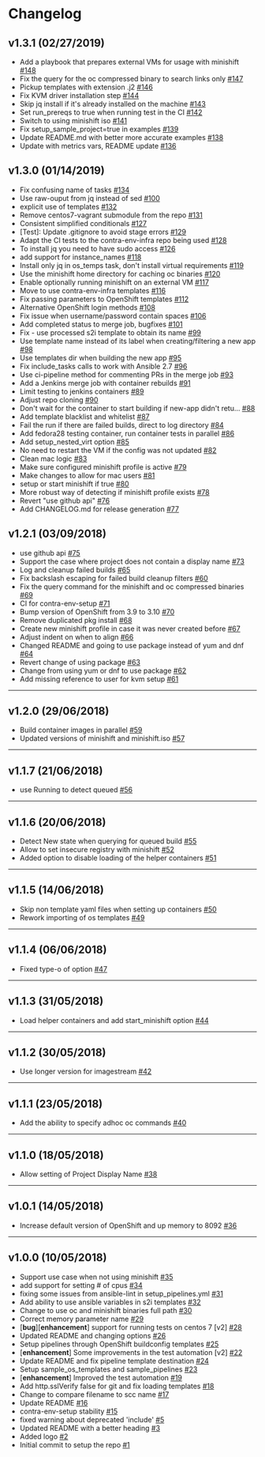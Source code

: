# Changelog

## v1.3.1 (02/27/2019)
- Add a playbook that prepares external VMs for usage with minishift [#148](https://github.com/CentOS-PaaS-SIG/contra-env-setup/pull/148)
- Fix the query for the oc compressed binary to search links only [#147](https://github.com/CentOS-PaaS-SIG/contra-env-setup/pull/147)
- Pickup templates with extension .j2 [#146](https://github.com/CentOS-PaaS-SIG/contra-env-setup/pull/146)
- Fix KVM driver installation step [#144](https://github.com/CentOS-PaaS-SIG/contra-env-setup/pull/144)
- Skip jq install if it's already installed on the machine [#143](https://github.com/CentOS-PaaS-SIG/contra-env-setup/pull/143)
- Set run_prereqs to true when running test in the CI [#142](https://github.com/CentOS-PaaS-SIG/contra-env-setup/pull/142)
- Switch to using minishift iso [#141](https://github.com/CentOS-PaaS-SIG/contra-env-setup/pull/141)
- Fix setup_sample_project=true in examples [#139](https://github.com/CentOS-PaaS-SIG/contra-env-setup/pull/139)
- Update README.md with better more accurate examples [#138](https://github.com/CentOS-PaaS-SIG/contra-env-setup/pull/138)
- Update with metrics vars, README update [#136](https://github.com/CentOS-PaaS-SIG/contra-env-setup/pull/136)

## v1.3.0 (01/14/2019)
- Fix confusing name of tasks [#134](https://github.com/CentOS-PaaS-SIG/contra-env-setup/pull/134)
- Use raw-ouput from jq instead of sed [#100](https://github.com/CentOS-PaaS-SIG/contra-env-setup/pull/100)
- explicit use of templates [#132](https://github.com/CentOS-PaaS-SIG/contra-env-setup/pull/132)
- Remove centos7-vagrant submodule from the repo [#131](https://github.com/CentOS-PaaS-SIG/contra-env-setup/pull/131)
- Consistent simplified conditionals [#127](https://github.com/CentOS-PaaS-SIG/contra-env-setup/pull/127)
- [Test]: Update .gitignore to avoid stage errors [#129](https://github.com/CentOS-PaaS-SIG/contra-env-setup/pull/129)
- Adapt the CI tests to the contra-env-infra repo being used [#128](https://github.com/CentOS-PaaS-SIG/contra-env-setup/pull/128)
- To install jq you need to have sudo access [#126](https://github.com/CentOS-PaaS-SIG/contra-env-setup/pull/126)
- add support for instance_names [#118](https://github.com/CentOS-PaaS-SIG/contra-env-setup/pull/118)
- Install only jq in os_temps task, don't install virtual requirements [#119](https://github.com/CentOS-PaaS-SIG/contra-env-setup/pull/119)
- Use the minishift home directory for caching oc binaries [#120](https://github.com/CentOS-PaaS-SIG/contra-env-setup/pull/120)
- Enable optionally running minishift on an external VM [#117](https://github.com/CentOS-PaaS-SIG/contra-env-setup/pull/117)
- Move to use contra-env-infra templates [#116](https://github.com/CentOS-PaaS-SIG/contra-env-setup/pull/116)
- Fix passing parameters to OpenShift templates [#112](https://github.com/CentOS-PaaS-SIG/contra-env-setup/pull/112)
- Alternative OpenShift login methods [#108](https://github.com/CentOS-PaaS-SIG/contra-env-setup/pull/108)
- Fix issue when username/password contain spaces [#106](https://github.com/CentOS-PaaS-SIG/contra-env-setup/pull/106)
- Add completed status to merge job, bugfixes [#101](https://github.com/CentOS-PaaS-SIG/contra-env-setup/pull/101)
- Fix - use processed s2i template to obtain its name [#99](https://github.com/CentOS-PaaS-SIG/contra-env-setup/pull/99)
- Use template name instead of its label when creating/filtering a new app [#98](https://github.com/CentOS-PaaS-SIG/contra-env-setup/pull/98)
- Use templates dir when building the new app [#95](https://github.com/CentOS-PaaS-SIG/contra-env-setup/pull/95)
- Fix include_tasks calls to work with Ansible 2.7 [#96](https://github.com/CentOS-PaaS-SIG/contra-env-setup/pull/96)
- Use ci-pipeline method for commenting PRs in the merge job [#93](https://github.com/CentOS-PaaS-SIG/contra-env-setup/pull/93)
- Add a Jenkins merge job with container rebuilds [#91](https://github.com/CentOS-PaaS-SIG/contra-env-setup/pull/91)
- Limit testing to jenkins containers [#89](https://github.com/CentOS-PaaS-SIG/contra-env-setup/pull/89)
- Adjust repo cloning [#90](https://github.com/CentOS-PaaS-SIG/contra-env-setup/pull/90)
- Don't wait for the container to start building if new-app didn't retu… [#88](https://github.com/CentOS-PaaS-SIG/contra-env-setup/pull/88)
- Add template blacklist and whitelist [#87](https://github.com/CentOS-PaaS-SIG/contra-env-setup/pull/87)
- Fail the run if there are failed builds, direct to log directory [#84](https://github.com/CentOS-PaaS-SIG/contra-env-setup/pull/84)
- Add fedora28 testing container, run container tests in parallel [#86](https://github.com/CentOS-PaaS-SIG/contra-env-setup/pull/86)
- Add setup_nested_virt option [#85](https://github.com/CentOS-PaaS-SIG/contra-env-setup/pull/85)
- No need to restart the VM if the config was not updated [#82](https://github.com/CentOS-PaaS-SIG/contra-env-setup/pull/82)
- Clean mac logic [#83](https://github.com/CentOS-PaaS-SIG/contra-env-setup/pull/83)
- Make sure configured minishift profile is active [#79](https://github.com/CentOS-PaaS-SIG/contra-env-setup/pull/79)
- Make changes to allow for mac users [#81](https://github.com/CentOS-PaaS-SIG/contra-env-setup/pull/81)
- setup or start minishift if true [#80](https://github.com/CentOS-PaaS-SIG/contra-env-setup/pull/80)
- More robust way of detecting if minishift profile exists [#78](https://github.com/CentOS-PaaS-SIG/contra-env-setup/pull/78)
- Revert "use github api" [#76](https://github.com/CentOS-PaaS-SIG/contra-env-setup/pull/76)
- Add CHANGELOG.md for release generation [#77](https://github.com/CentOS-PaaS-SIG/contra-env-setup/pull/77)

## v1.2.1 (03/09/2018)
- use github api [#75](https://github.com/CentOS-PaaS-SIG/contra-env-setup/pull/75)
- Support the case where project does not contain a display name [#73](https://github.com/CentOS-PaaS-SIG/contra-env-setup/pull/73)
- Log and cleanup failed builds [#65](https://github.com/CentOS-PaaS-SIG/contra-env-setup/pull/65)
- Fix backslash escaping for failed build cleanup filters [#60](https://github.com/CentOS-PaaS-SIG/contra-env-setup/pull/60)
- Fix the query command for the minishift and oc compressed binaries [#69](https://github.com/CentOS-PaaS-SIG/contra-env-setup/pull/69)
- CI for contra-env-setup [#71](https://github.com/CentOS-PaaS-SIG/contra-env-setup/pull/71)
- Bump version of OpenShift from 3.9 to 3.10 [#70](https://github.com/CentOS-PaaS-SIG/contra-env-setup/pull/70)
- Remove duplicated pkg install [#68](https://github.com/CentOS-PaaS-SIG/contra-env-setup/pull/68)
- Create new minishift profile in case it was never created before [#67](https://github.com/CentOS-PaaS-SIG/contra-env-setup/pull/67)
- Adjust indent on when to align [#66](https://github.com/CentOS-PaaS-SIG/contra-env-setup/pull/66)
- Changed README and going to use package instead of yum and dnf [#64](https://github.com/CentOS-PaaS-SIG/contra-env-setup/pull/64)
- Revert change of using package [#63](https://github.com/CentOS-PaaS-SIG/contra-env-setup/pull/63)
- Change from using yum or dnf to use package [#62](https://github.com/CentOS-PaaS-SIG/contra-env-setup/pull/62)
- Add missing reference to user for kvm setup [#61](https://github.com/CentOS-PaaS-SIG/contra-env-setup/pull/61)

---

## v1.2.0 (29/06/2018)
- Build container images in parallel [#59](https://github.com/CentOS-PaaS-SIG/contra-env-setup/pull/59)
- Updated versions of minishift and minishift.iso [#57](https://github.com/CentOS-PaaS-SIG/contra-env-setup/pull/57)

---

## v1.1.7 (21/06/2018)
- use Running to detect queued [#56](https://github.com/CentOS-PaaS-SIG/contra-env-setup/pull/56)

---

## v1.1.6 (20/06/2018)
- Detect New state when querying for queued build [#55](https://github.com/CentOS-PaaS-SIG/contra-env-setup/pull/55)
- Allow to set insecure registry with minishift [#52](https://github.com/CentOS-PaaS-SIG/contra-env-setup/pull/52)
- Added option to disable loading of the helper containers [#51](https://github.com/CentOS-PaaS-SIG/contra-env-setup/pull/51)

---

## v1.1.5 (14/06/2018)
- Skip non template yaml files when setting up containers [#50](https://github.com/CentOS-PaaS-SIG/contra-env-setup/pull/50)
-  Rework importing of os templates [#49](https://github.com/CentOS-PaaS-SIG/contra-env-setup/pull/49)

---

## v1.1.4 (06/06/2018)
- Fixed type-o of option [#47](https://github.com/CentOS-PaaS-SIG/contra-env-setup/pull/47)

---

## v1.1.3 (31/05/2018)
- Load helper containers and add start_minishift option [#44](https://github.com/CentOS-PaaS-SIG/contra-env-setup/pull/44)

---

## v1.1.2 (30/05/2018)
- Use longer version for imagestream [#42](https://github.com/CentOS-PaaS-SIG/contra-env-setup/pull/42)

---

## v1.1.1 (23/05/2018)
- Add the ability to specify adhoc oc commands [#40](https://github.com/CentOS-PaaS-SIG/contra-env-setup/pull/40)

---

## v1.1.0 (18/05/2018)
- Allow setting of Project Display Name [#38](https://github.com/CentOS-PaaS-SIG/contra-env-setup/pull/38)

---

## v1.0.1 (14/05/2018)
- Increase default version of OpenShift and up memory to 8092 [#36](https://github.com/CentOS-PaaS-SIG/contra-env-setup/pull/36)

---

## v1.0.0 (10/05/2018)
- Support use case when not using minishift [#35](https://github.com/CentOS-PaaS-SIG/contra-env-setup/pull/35)
- add support for setting # of cpus [#34](https://github.com/CentOS-PaaS-SIG/contra-env-setup/pull/34)
- fixing some issues from ansible-lint in setup_pipelines.yml [#31](https://github.com/CentOS-PaaS-SIG/contra-env-setup/pull/31)
- Add ability to use ansible variables in s2i templates [#32](https://github.com/CentOS-PaaS-SIG/contra-env-setup/pull/32)
-  Change to use oc and minishift binaries full path [#30](https://github.com/CentOS-PaaS-SIG/contra-env-setup/pull/30)
- Correct memory parameter name [#29](https://github.com/CentOS-PaaS-SIG/contra-env-setup/pull/29)
- [**bug**][**enhancement**] support for running tests on centos 7 [v2] [#28](https://github.com/CentOS-PaaS-SIG/contra-env-setup/pull/28)
-  Updated README and changing options [#26](https://github.com/CentOS-PaaS-SIG/contra-env-setup/pull/26)
- Setup pipelines through OpenShift buildconfig templates  [#25](https://github.com/CentOS-PaaS-SIG/contra-env-setup/pull/25)
- [**enhancement**] Some improvements in the test automation [v2] [#22](https://github.com/CentOS-PaaS-SIG/contra-env-setup/pull/22)
-  Update README and fix pipeline template destination [#24](https://github.com/CentOS-PaaS-SIG/contra-env-setup/pull/24)
- Setup sample_os_templates and sample_pipelines [#23](https://github.com/CentOS-PaaS-SIG/contra-env-setup/pull/23)
- [**enhancement**] Improved the test automation [#19](https://github.com/CentOS-PaaS-SIG/contra-env-setup/pull/19)
- Add http.sslVerify false for git and fix loading templates [#18](https://github.com/CentOS-PaaS-SIG/contra-env-setup/pull/18)
- Change to compare filename to scc name [#17](https://github.com/CentOS-PaaS-SIG/contra-env-setup/pull/17)
- Update README [#16](https://github.com/CentOS-PaaS-SIG/contra-env-setup/pull/16)
- contra-env-setup stability [#15](https://github.com/CentOS-PaaS-SIG/contra-env-setup/pull/15)
- fixed warning about deprecated 'include' [#5](https://github.com/CentOS-PaaS-SIG/contra-env-setup/pull/5)
- Updated README with a better heading [#3](https://github.com/CentOS-PaaS-SIG/contra-env-setup/pull/3)
- Added logo [#2](https://github.com/CentOS-PaaS-SIG/contra-env-setup/pull/2)
- Initial commit to setup the repo [#1](https://github.com/CentOS-PaaS-SIG/contra-env-setup/pull/1)
